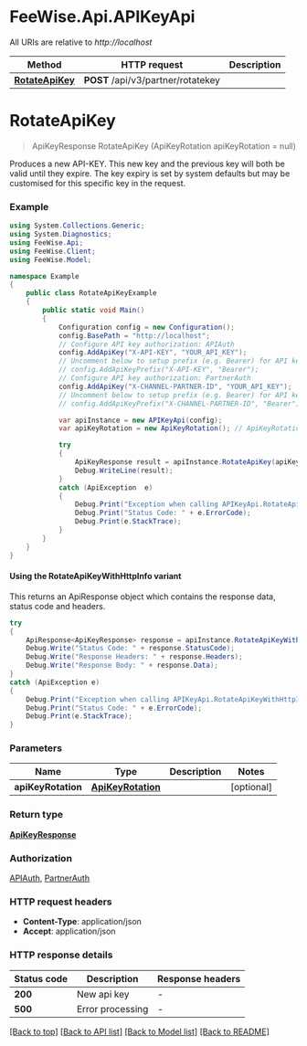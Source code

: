 # FeeWise.Api.APIKeyApi

All URIs are relative to *http://localhost*

| Method | HTTP request | Description |
|--------|--------------|-------------|
| [**RotateApiKey**](APIKeyApi.md#rotateapikey) | **POST** /api/v3/partner/rotatekey |  |

<a name="rotateapikey"></a>
# **RotateApiKey**
> ApiKeyResponse RotateApiKey (ApiKeyRotation apiKeyRotation = null)



Produces a new API-KEY. This new key and the previous key will both be valid until they expire. The key expiry is set by system defaults but may be customised for this specific key in the request. 

### Example
```csharp
using System.Collections.Generic;
using System.Diagnostics;
using FeeWise.Api;
using FeeWise.Client;
using FeeWise.Model;

namespace Example
{
    public class RotateApiKeyExample
    {
        public static void Main()
        {
            Configuration config = new Configuration();
            config.BasePath = "http://localhost";
            // Configure API key authorization: APIAuth
            config.AddApiKey("X-API-KEY", "YOUR_API_KEY");
            // Uncomment below to setup prefix (e.g. Bearer) for API key, if needed
            // config.AddApiKeyPrefix("X-API-KEY", "Bearer");
            // Configure API key authorization: PartnerAuth
            config.AddApiKey("X-CHANNEL-PARTNER-ID", "YOUR_API_KEY");
            // Uncomment below to setup prefix (e.g. Bearer) for API key, if needed
            // config.AddApiKeyPrefix("X-CHANNEL-PARTNER-ID", "Bearer");

            var apiInstance = new APIKeyApi(config);
            var apiKeyRotation = new ApiKeyRotation(); // ApiKeyRotation |  (optional) 

            try
            {
                ApiKeyResponse result = apiInstance.RotateApiKey(apiKeyRotation);
                Debug.WriteLine(result);
            }
            catch (ApiException  e)
            {
                Debug.Print("Exception when calling APIKeyApi.RotateApiKey: " + e.Message);
                Debug.Print("Status Code: " + e.ErrorCode);
                Debug.Print(e.StackTrace);
            }
        }
    }
}
```

#### Using the RotateApiKeyWithHttpInfo variant
This returns an ApiResponse object which contains the response data, status code and headers.

```csharp
try
{
    ApiResponse<ApiKeyResponse> response = apiInstance.RotateApiKeyWithHttpInfo(apiKeyRotation);
    Debug.Write("Status Code: " + response.StatusCode);
    Debug.Write("Response Headers: " + response.Headers);
    Debug.Write("Response Body: " + response.Data);
}
catch (ApiException e)
{
    Debug.Print("Exception when calling APIKeyApi.RotateApiKeyWithHttpInfo: " + e.Message);
    Debug.Print("Status Code: " + e.ErrorCode);
    Debug.Print(e.StackTrace);
}
```

### Parameters

| Name | Type | Description | Notes |
|------|------|-------------|-------|
| **apiKeyRotation** | [**ApiKeyRotation**](ApiKeyRotation.md) |  | [optional]  |

### Return type

[**ApiKeyResponse**](ApiKeyResponse.md)

### Authorization

[APIAuth](../README.md#APIAuth), [PartnerAuth](../README.md#PartnerAuth)

### HTTP request headers

 - **Content-Type**: application/json
 - **Accept**: application/json


### HTTP response details
| Status code | Description | Response headers |
|-------------|-------------|------------------|
| **200** | New api key |  -  |
| **500** | Error processing |  -  |

[[Back to top]](#) [[Back to API list]](../README.md#documentation-for-api-endpoints) [[Back to Model list]](../README.md#documentation-for-models) [[Back to README]](../README.md)

